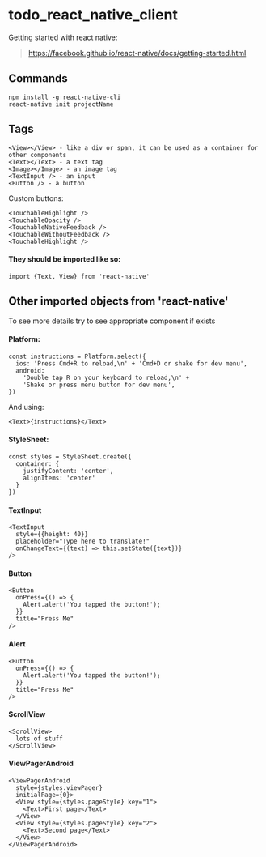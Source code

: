 # todo_react_native_client

Getting started with react native:
> https://facebook.github.io/react-native/docs/getting-started.html


## Commands
```
npm install -g react-native-cli
react-native init projectName
```

## Tags
```
<View></View> - like a div or span, it can be used as a container for other components
<Text></Text> - a text tag
<Image></Image> - an image tag
<TextInput /> - an input
<Button /> - a button
```

Custom buttons:
```
<TouchableHighlight />
<TouchableOpacity />
<TouchableNativeFeedback />
<TouchableWithoutFeedback />
<TouchableHighlight />
```

#### They should be imported like so:
```
import {Text, View} from 'react-native'
```

## Other imported objects from 'react-native'

To see more details try to see appropriate component if exists

#### Platform:
```
const instructions = Platform.select({
  ios: 'Press Cmd+R to reload,\n' + 'Cmd+D or shake for dev menu',
  android:
    'Double tap R on your keyboard to reload,\n' +
    'Shake or press menu button for dev menu',
})
```

And using:
```
<Text>{instructions}</Text>
```

#### StyleSheet:
```
const styles = StyleSheet.create({
  container: {
    justifyContent: 'center',
    alignItems: 'center'
  }
})
```

#### TextInput
```
<TextInput
  style={{height: 40}}
  placeholder="Type here to translate!"
  onChangeText={(text) => this.setState({text})}
/>
```

#### Button
```
<Button
  onPress={() => {
    Alert.alert('You tapped the button!');
  }}
  title="Press Me"
/>
```

#### Alert
```
<Button
  onPress={() => {
    Alert.alert('You tapped the button!');
  }}
  title="Press Me"
/>
```

#### ScrollView
```
<ScrollView>
  lots of stuff
</ScrollView>
```

#### ViewPagerAndroid
```
<ViewPagerAndroid
  style={styles.viewPager}
  initialPage={0}>
  <View style={styles.pageStyle} key="1">
    <Text>First page</Text>
  </View>
  <View style={styles.pageStyle} key="2">
    <Text>Second page</Text>
  </View>
</ViewPagerAndroid>
```
